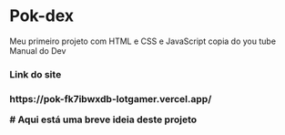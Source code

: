 # Pok-dex
Meu primeiro projeto com HTML e CSS e JavaScript copia do you tube  Manual do Dev

<H3>Link do site<H3>
<p>https://pok-fk7ibwxdb-lotgamer.vercel.app/</p>
# Aqui está uma breve ideia deste projeto
